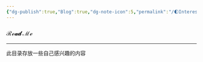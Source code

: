 ```yaml
---
{"dg-publish":true,"Blog":true,"dg-note-icon":5,"permalink":"/🌓Interest_兴趣/Interest_readme/","dgPassFrontmatter":true,"noteIcon":5,"created":"2024-08-24T23:09:47.412+08:00","updated":"2024-08-26T18:59:29.063+08:00"}
---
```


### ℛℯ𝒶𝒹 ℳℯ
--- 
此目录存放一些自己感兴趣的内容
